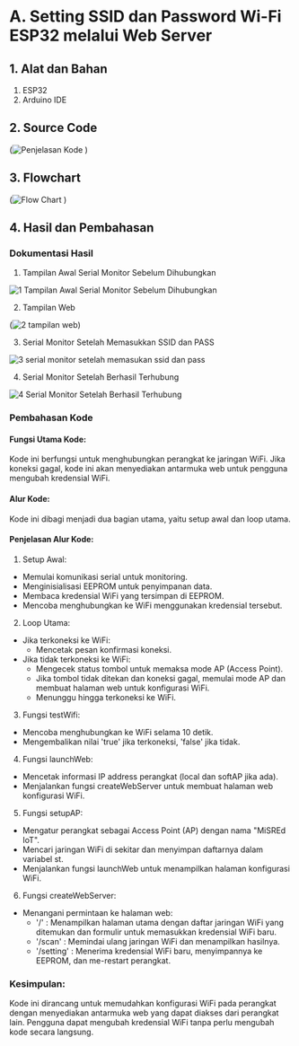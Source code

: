 # A. Setting SSID dan Password Wi-Fi ESP32 melalui Web Server

## 1. Alat dan Bahan
1) ESP32
2) Arduino IDE

## 2. Source Code
(![Penjelasan Kode](https://github.com/vanndw/Jobsheet-System-Embedded/assets/151889936/dfade275-e0f1-4619-9a7c-3a3f26567eff)
)

## 3. Flowchart
(![Flow Chart](https://github.com/vanndw/Jobsheet-System-Embedded/assets/151889936/fc2066aa-c64f-4eb8-b5e0-f0d6592d212d)
)


## 4. Hasil dan Pembahasan
### Dokumentasi Hasil
1. Tampilan Awal Serial Monitor Sebelum Dihubungkan

![1  Tampilan Awal Serial Monitor Sebelum Dihubungkan](https://github.com/vanndw/Jobsheet-System-Embedded/assets/151889936/44b02875-a99c-41b3-9c9a-e08512197419)


2. Tampilan Web
   
 (![2  tampilan web](https://github.com/vanndw/Jobsheet-System-Embedded/assets/151889936/6eb69119-9b9f-4eb0-9a04-47bf4bb9f5b0))
 
3. Serial Monitor Setelah Memasukkan SSID dan PASS
   
![3  serial monitor setelah memasukan ssid dan pass](https://github.com/vanndw/Jobsheet-System-Embedded/assets/151889936/940a3d55-d74d-4d81-9628-67cfab173cd5)

 
4. Serial Monitor Setelah Berhasil Terhubung
   
![4  Serial Monitor Setelah Berhasil Terhubung](https://github.com/vanndw/Jobsheet-System-Embedded/assets/151889936/4c166cf2-e7f7-4a4c-94e5-c99edc8052a4)


### Pembahasan Kode
#### **Fungsi Utama Kode:**

Kode ini berfungsi untuk menghubungkan perangkat ke jaringan WiFi. Jika koneksi gagal, kode ini akan menyediakan antarmuka web untuk pengguna mengubah kredensial WiFi.

#### **Alur Kode:**

Kode ini dibagi menjadi dua bagian utama, yaitu setup awal dan loop utama.

#### **Penjelasan Alur Kode:**
  1. Setup Awal:
  * Memulai komunikasi serial untuk monitoring.
  * Menginisialisasi EEPROM untuk penyimpanan data.
  * Membaca kredensial WiFi yang tersimpan di EEPROM.
  * Mencoba menghubungkan ke WiFi menggunakan kredensial tersebut.

  2. Loop Utama:
  * Jika terkoneksi ke WiFi:
    * Mencetak pesan konfirmasi koneksi.
  * Jika tidak terkoneksi ke WiFi:
    * Mengecek status tombol untuk memaksa mode AP (Access Point).
    * Jika tombol tidak ditekan dan koneksi gagal, memulai mode AP dan membuat halaman web untuk konfigurasi WiFi.
    * Menunggu hingga terkoneksi ke WiFi.

  3. Fungsi testWifi:
  * Mencoba menghubungkan ke WiFi selama 10 detik.
  * Mengembalikan nilai 'true' jika terkoneksi, 'false' jika tidak.

  4. Fungsi launchWeb:
  * Mencetak informasi IP address perangkat (local dan softAP jika ada).
  * Menjalankan fungsi createWebServer untuk membuat halaman web konfigurasi WiFi.

  5. Fungsi setupAP:
  * Mengatur perangkat sebagai Access Point (AP) dengan nama "MiSREd IoT".
  * Mencari jaringan WiFi di sekitar dan menyimpan daftarnya dalam variabel st.
  * Menjalankan fungsi launchWeb untuk menampilkan halaman konfigurasi WiFi.

  6. Fungsi createWebServer:
  * Menangani permintaan ke halaman web:
    * '/' : Menampilkan halaman utama dengan daftar jaringan WiFi yang ditemukan dan formulir untuk memasukkan kredensial WiFi baru.
    * '/scan' : Memindai ulang jaringan WiFi dan menampilkan hasilnya.
    * '/setting' : Menerima kredensial WiFi baru, menyimpannya ke EEPROM, dan me-restart perangkat.
  
### Kesimpulan:
Kode ini dirancang untuk memudahkan konfigurasi WiFi pada perangkat dengan menyediakan antarmuka web yang dapat diakses dari perangkat lain. Pengguna dapat mengubah kredensial WiFi tanpa perlu mengubah kode secara langsung.
